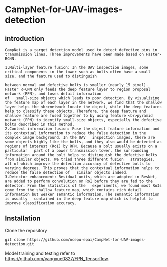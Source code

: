 CampNet-for-UAV-images-detection
====================================
introduction
-------------------
    CampNet is a target detection model used to detect defective pins in transmission lines. Three improvements have been made based on Faster-RCNN.  
    
    1.Multi-layer feature fusion: In the UAV inspection images, some critical components in the tower such as bolts often have a small size, and the feature used to distinguish 
    
    between normal and defective bolts is smaller (nearly 15 pixel). Faster R-CNN only feeds the deep feature layer to region proposal network (RPN), and loses detail information  
    of   small-size objects which leads to poor detection. By visualizing the feature map of each layer in the network, we find that the shallow layer helps the <br>network locate the object, while the deep features help to classify these objects. Therefore, the deep feature and shallow feature are fused together to by using feature <br>pyramid network (FPN) to identify small-size objects, especially the defective bolts described in this method.
    2.Context information fusion: Fuse the object feature information and its contextual information to reduce the false detection in the complex image background. In the UAV   inspection images, there are some objects highly like the bolts, and they also would be detected as regions of interest (RoI) by RPN. Because a bolt usually exists on a particular   part of a power transmission tower, the surrounding information around the bolt helps to distinguish the defective bolts from similar objects. We tried three different fusion   strategies, all of which improve the detection accuracy of defective bolts to varying degrees. This proves that the contextual information helps to reduce the false detection of   similar objects indeed.  
    3.Detector enhancement: Residual units, which are adopted in ResNet, are added to perform convolution on RoI before they are fed to the detector. From the statistics of the   experiments, we found most RoIs come from the shallow feature map, which contains rich detail information but weaker semantic information. The semantic information is usually   contained in the deep feature map which is helpful to improve classification accuracy.   
Installation
--------------------
Clone the repository    
  ```Shell    
  git clone https://github.com/ncepu-epai/CampNet-for-UAV-images-detection.git    
  ```       
   Model training and testing refer to https://github.com/yangxue0827/FPN_Tensorflow.
